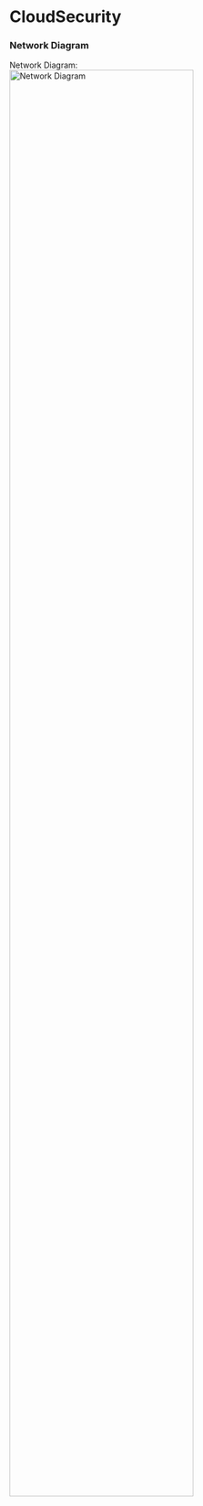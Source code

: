 # CloudSecurity

<h3>Network Diagram</h3>

Network Diagram:  <br/>
<img src="https://i.imgur.com/lnW9XWG.jpg" height="80%" width="80%" alt="Network Diagram"/>
<br />
